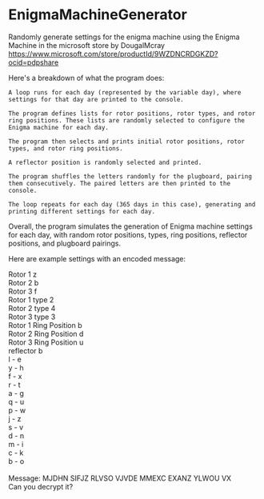 # EnigmaMachineGenerator
Randomly generate settings for the enigma machine
using the Enigma Machine in the microsoft store by DougalMcray https://www.microsoft.com/store/productId/9WZDNCRDGKZD?ocid=pdpshare

Here's a breakdown of what the program does:

    A loop runs for each day (represented by the variable day), where settings for that day are printed to the console.

    The program defines lists for rotor positions, rotor types, and rotor ring positions. These lists are randomly selected to configure the Enigma machine for each day.

    The program then selects and prints initial rotor positions, rotor types, and rotor ring positions.

    A reflector position is randomly selected and printed.

    The program shuffles the letters randomly for the plugboard, pairing them consecutively. The paired letters are then printed to the console.

    The loop repeats for each day (365 days in this case), generating and printing different settings for each day.

Overall, the program simulates the generation of Enigma machine settings for each day, with random rotor positions, types, ring positions, reflector positions, and plugboard pairings. <br>

Here are example settings with an encoded message: <br>

Rotor 1 z <br>
Rotor 2 b <br>
Rotor 3 f <br>
Rotor 1 type 2 <br>
Rotor 2 type 4 <br>
Rotor 3 type 3 <br>
Rotor 1 Ring Position b <br>
Rotor 2 Ring Position d <br>
Rotor 3 Ring Position u <br>
reflector b <br>
l - e <br>
y - h <br>
f - x <br>
r - t <br>
a - g <br>
q - u <br>
p - w <br>
j - z <br>
s - v <br>
d - n <br>
m - i <br>
c - k <br>
b - o <br>
 <br>
Message: MJDHN SIFJZ RLVSO VJVDE MMEXC EXANZ YLWOU VX <br>
Can you decrypt it? <br>
